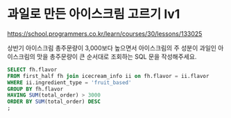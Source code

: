 # 과일로 만든 아이스크림 고르기 lv1
https://school.programmers.co.kr/learn/courses/30/lessons/133025

상반기 아이스크림 총주문량이 3,000보다 높으면서 아이스크림의 주 성분이 과일인 아이스크림의 맛을 총주문량이 큰 순서대로 조회하는 SQL 문을 작성해주세요.

```sql
SELECT fh.flavor
FROM first_half fh join icecream_info ii on fh.flavor = ii.flavor
WHERE ii.ingredient_type = 'fruit_based'
GROUP BY fh.flavor
HAVING SUM(total_order) > 3000
ORDER BY SUM(total_order) DESC
;
```
